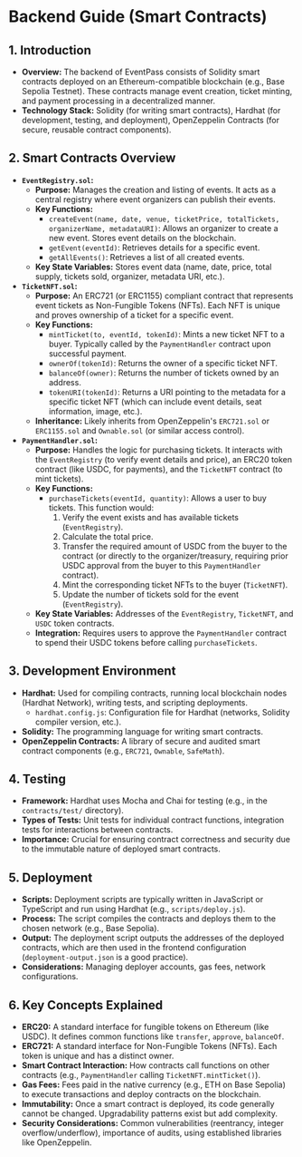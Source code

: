 # Backend Guide (Smart Contracts)

## 1. Introduction
   - **Overview:** The backend of EventPass consists of Solidity smart contracts deployed on an Ethereum-compatible blockchain (e.g., Base Sepolia Testnet). These contracts manage event creation, ticket minting, and payment processing in a decentralized manner.
   - **Technology Stack:** Solidity (for writing smart contracts), Hardhat (for development, testing, and deployment), OpenZeppelin Contracts (for secure, reusable contract components).

## 2. Smart Contracts Overview
   - **`EventRegistry.sol`:**
     - **Purpose:** Manages the creation and listing of events. It acts as a central registry where event organizers can publish their events.
     - **Key Functions:**
       - `createEvent(name, date, venue, ticketPrice, totalTickets, organizerName, metadataURI)`: Allows an organizer to create a new event. Stores event details on the blockchain.
       - `getEvent(eventId)`: Retrieves details for a specific event.
       - `getAllEvents()`: Retrieves a list of all created events.
     - **Key State Variables:** Stores event data (name, date, price, total supply, tickets sold, organizer, metadata URI, etc.).
   - **`TicketNFT.sol`:**
     - **Purpose:** An ERC721 (or ERC1155) compliant contract that represents event tickets as Non-Fungible Tokens (NFTs). Each NFT is unique and proves ownership of a ticket for a specific event.
     - **Key Functions:**
       - `mintTicket(to, eventId, tokenId)`: Mints a new ticket NFT to a buyer. Typically called by the `PaymentHandler` contract upon successful payment.
       - `ownerOf(tokenId)`: Returns the owner of a specific ticket NFT.
       - `balanceOf(owner)`: Returns the number of tickets owned by an address.
       - `tokenURI(tokenId)`: Returns a URI pointing to the metadata for a specific ticket NFT (which can include event details, seat information, image, etc.).
     - **Inheritance:** Likely inherits from OpenZeppelin's `ERC721.sol` or `ERC1155.sol` and `Ownable.sol` (or similar access control).
   - **`PaymentHandler.sol`:**
     - **Purpose:** Handles the logic for purchasing tickets. It interacts with the `EventRegistry` (to verify event details and price), an ERC20 token contract (like USDC, for payments), and the `TicketNFT` contract (to mint tickets).
     - **Key Functions:**
       - `purchaseTickets(eventId, quantity)`: Allows a user to buy tickets. This function would:
         1. Verify the event exists and has available tickets (`EventRegistry`).
         2. Calculate the total price.
         3. Transfer the required amount of USDC from the buyer to the contract (or directly to the organizer/treasury, requiring prior USDC approval from the buyer to this `PaymentHandler` contract).
         4. Mint the corresponding ticket NFTs to the buyer (`TicketNFT`).
         5. Update the number of tickets sold for the event (`EventRegistry`).
     - **Key State Variables:** Addresses of the `EventRegistry`, `TicketNFT`, and `USDC` token contracts.
     - **Integration:** Requires users to approve the `PaymentHandler` contract to spend their USDC tokens before calling `purchaseTickets`.

## 3. Development Environment
   - **Hardhat:** Used for compiling contracts, running local blockchain nodes (Hardhat Network), writing tests, and scripting deployments.
     - `hardhat.config.js`: Configuration file for Hardhat (networks, Solidity compiler version, etc.).
   - **Solidity:** The programming language for writing smart contracts.
   - **OpenZeppelin Contracts:** A library of secure and audited smart contract components (e.g., `ERC721`, `Ownable`, `SafeMath`).

## 4. Testing
   - **Framework:** Hardhat uses Mocha and Chai for testing (e.g., in the `contracts/test/` directory).
   - **Types of Tests:** Unit tests for individual contract functions, integration tests for interactions between contracts.
   - **Importance:** Crucial for ensuring contract correctness and security due to the immutable nature of deployed smart contracts.

## 5. Deployment
   - **Scripts:** Deployment scripts are typically written in JavaScript or TypeScript and run using Hardhat (e.g., `scripts/deploy.js`).
   - **Process:** The script compiles the contracts and deploys them to the chosen network (e.g., Base Sepolia).
   - **Output:** The deployment script outputs the addresses of the deployed contracts, which are then used in the frontend configuration (`deployment-output.json` is a good practice).
   - **Considerations:** Managing deployer accounts, gas fees, network configurations.

## 6. Key Concepts Explained
   - **ERC20:** A standard interface for fungible tokens on Ethereum (like USDC). It defines common functions like `transfer`, `approve`, `balanceOf`.
   - **ERC721:** A standard interface for Non-Fungible Tokens (NFTs). Each token is unique and has a distinct owner.
   - **Smart Contract Interaction:** How contracts call functions on other contracts (e.g., `PaymentHandler` calling `TicketNFT.mintTicket()`).
   - **Gas Fees:** Fees paid in the native currency (e.g., ETH on Base Sepolia) to execute transactions and deploy contracts on the blockchain.
   - **Immutability:** Once a smart contract is deployed, its code generally cannot be changed. Upgradability patterns exist but add complexity.
   - **Security Considerations:** Common vulnerabilities (reentrancy, integer overflow/underflow), importance of audits, using established libraries like OpenZeppelin.